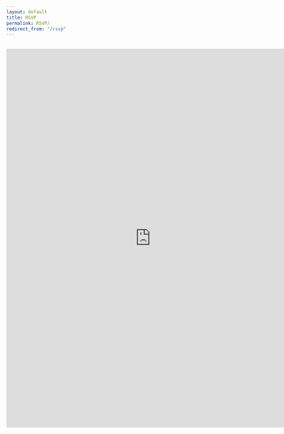 ```yaml
---
layout: default
title: RSVP
permalink: RSVP/
redirect_from: "/rsvp"
---
```


<div class="row">
    <h2 class="cover-heading col-lg-8 col-lg-offset-2" style="">
        <!-- Change the Google Form URL below if desired. Go to File->Embed on the Google form to generate this code. -->
        <iframe 
            src="https://docs.google.com/forms/d/1Y_hMCcqyz81JxRHDYu5g-EEwJ2B8cSihYbLcf6rYOQ0/viewform?embedded=true" 
            width="760" 
            height="1000" 
            frameborder="0" 
            marginheight="0"
            scrolling="no"
            style="overflow:hidden;"
            marginwidth="0">
                Loading...
        </iframe>
    </h2>
</div>
